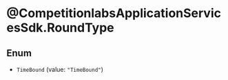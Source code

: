 # @CompetitionlabsApplicationServicesSdk.RoundType

## Enum


* `TimeBound` (value: `"TimeBound"`)


